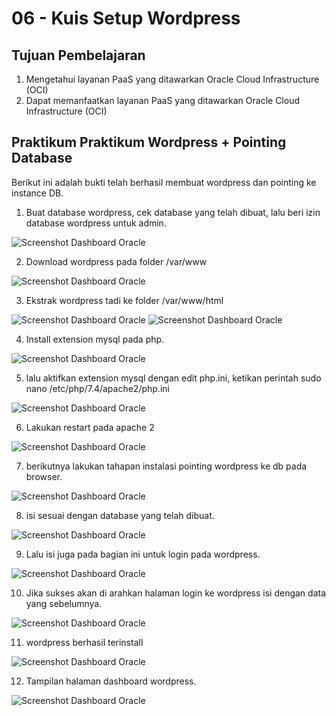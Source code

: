 # 06 - Kuis Setup Wordpress 

## Tujuan Pembelajaran

1. Mengetahui layanan PaaS yang ditawarkan Oracle Cloud Infrastructure (OCI)
2. Dapat memanfaatkan layanan PaaS yang ditawarkan Oracle Cloud Infrastructure (OCI)

## Praktikum Praktikum Wordpress + Pointing Database

Berikut ini adalah bukti telah berhasil membuat wordpress dan  pointing ke instance DB.

1. Buat database wordpress, cek database yang telah dibuat, lalu beri izin database wordpress untuk admin.

![Screenshot Dashboard Oracle](img/Screenshot_6.png)

2. Download wordpress pada folder /var/www 

![Screenshot Dashboard Oracle](img/1.png)

3. Ekstrak wordpress tadi ke folder /var/www/html

![Screenshot Dashboard Oracle](img/Screenshot_1.png)
![Screenshot Dashboard Oracle](img/Screenshot_2.png)

4. Install extension mysql pada php.

![Screenshot Dashboard Oracle](img/Screenshot_9.png)

5. lalu aktifkan extension mysql dengan edit php.ini, ketikan perintah sudo nano /etc/php/7.4/apache2/php.ini

![Screenshot Dashboard Oracle](img/Screenshot_7.png)

6. Lakukan restart pada apache 2

![Screenshot Dashboard Oracle](img/Screenshot_24.png)

7. berikutnya lakukan tahapan instalasi pointing wordpress ke db pada browser.

![Screenshot Dashboard Oracle](img/Screenshot_10.png)

8. isi sesuai dengan database yang telah dibuat.

![Screenshot Dashboard Oracle](img/Screenshot_11.png)

9. Lalu isi juga pada bagian ini untuk login pada wordpress. 

![Screenshot Dashboard Oracle](img/Screenshot_18.png)

10. Jika sukses akan di arahkan halaman login ke wordpress isi dengan data yang sebelumnya.

![Screenshot Dashboard Oracle](img/Screenshot_21.png)

11. wordpress berhasil terinstall

![Screenshot Dashboard Oracle](img/Screenshot_23.png)

12. Tampilan halaman dashboard wordpress.

![Screenshot Dashboard Oracle](img/Screenshot_22.png)


